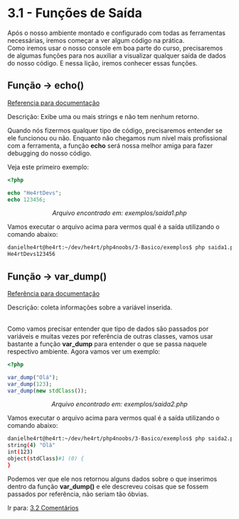 # 3.1 - Funções de Saída

Após o nosso ambiente montado e configurado com todas as ferramentas necessárias, iremos começar a ver algum código na prática. <br>
Como iremos usar o nosso console em boa parte do curso, precisaremos de algumas funções para nos auxiliar a visualizar qualquer saída de dados do nosso código. E nessa lição, iremos conhecer essas funções.<br>

## Função -> echo()

[Referencia para documentação](https://www.php.net/manual/pt_BR/function.echo.php)

Descrição: Exibe uma ou mais strings e não tem nenhum retorno.<br>

Quando nós fizermos qualquer tipo de código, precisaremos entender se ele funcionou ou não. Enquanto não chegamos num nível mais profissional com a ferramenta, a função **echo** será nossa melhor amiga para fazer debugging do nosso código.

Veja este primeiro exemplo:

```php
<?php

echo "He4rtDevs";
echo 123456;
```

<center><i>Arquivo encontrado em: exemplos/saida1.php</i></center>

Vamos executar o arquivo acima para vermos qual é a saída utilizando o comando abaixo: <br>

```bash
danielhe4rt@he4rt:~/dev/he4rt/php4noobs/3-Basico/exemplos$ php saida1.php
He4rtDevs123456
```

## Função -> var_dump()

[Referência para documentação](https://www.php.net/manual/pt_BR/function.var-dump)

Descrição: coleta informações sobre a variável inserida.<br><br>

Como vamos precisar entender que tipo de dados são passados por variáveis e muitas vezes por referência de outras classes, vamos usar bastante a função **var_dump** para entender o que se passa naquele respectivo ambiente. Agora vamos ver um exemplo:

```php
<?php

var_dump("Olá");
var_dump(123);
var_dump(new stdClass());
```

<center><i>Arquivo encontrado em: exemplos/saida2.php</i></center>

Vamos executar o arquivo acima para vermos qual é a saída utilizando o comando abaixo: <br>

```bash
danielhe4rt@he4rt:~/dev/he4rt/php4noobs/3-Basico/exemplos$ php saida2.php
string(4) "Olá"
int(123)
object(stdClass)#1 (0) {
}
```

Podemos ver que ele nos retornou alguns dados sobre o que inserimos dentro da função **var_dump()** e ele descreveu coisas que se fossem passados por referência, não seriam tão óbvias.

Ir para: [3.2 Comentários](02-Comentarios.md)
